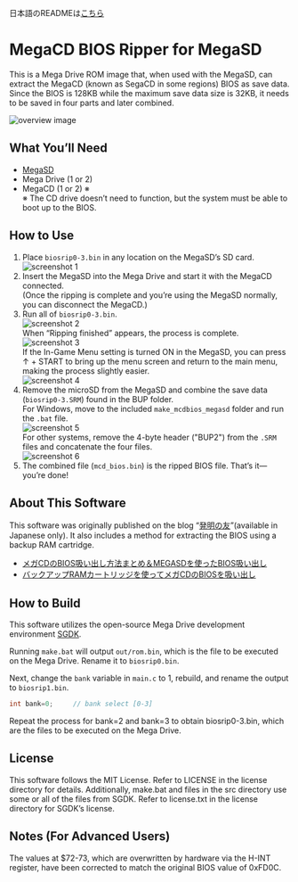 日本語のREADMEは[こちら](/)  

# MegaCD BIOS Ripper for MegaSD

This is a Mega Drive ROM image that, when used with the MegaSD, can extract the MegaCD (known as SegaCD in some regions) BIOS as save data.  
Since the BIOS is 128KB while the maximum save data size is 32KB, it needs to be saved in four parts and later combined.  

![overview image](screenshot/MEGASD_RIP.png)

## What You’ll Need

- [MegaSD](https://terraonion.com/en/producto/megasd/)
- Mega Drive (1 or 2)
- MegaCD (1 or 2) ※  
※ The CD drive doesn’t need to function, but the system must be able to boot up to the BIOS.

## How to Use

1. Place `biosrip0-3.bin` in any location on the MegaSD’s SD card.  
![screenshot 1](screenshot/MCDBIOS_MEGASD1.png)  
2. Insert the MegaSD into the Mega Drive and start it with the MegaCD connected.  
(Once the ripping is complete and you’re using the MegaSD normally, you can disconnect the MegaCD.)  
3. Run all of `biosrip0-3.bin`.  
![screenshot 2](screenshot/MCDBIOS_MEGASD2.jpg)  
When “Ripping finished” appears, the process is complete.  
![screenshot 3](screenshot/MCDBIOS_MEGASD3.png)  
If the In-Game Menu setting is turned ON in the MegaSD, you can press ↑ + START to bring up the menu screen and return to the main menu, making the process slightly easier.  
![screenshot 4](screenshot/MCDBIOS_MEGASD4.jpg)  
4. Remove the microSD from the MegaSD and combine the save data (`biosrip0-3.SRM`) found in the BUP folder.  
For Windows, move to the included `make_mcdbios_megasd` folder and run the `.bat` file.  
![screenshot 5](screenshot/MCDBIOS_MEGASD5.png)  
For other systems, remove the 4-byte header ("BUP2") from the `.SRM` files and concatenate the four files.  
![screenshot 6](screenshot/MCDBIOS_MEGASD6.png)  
5. The combined file (`mcd_bios.bin`) is the ripped BIOS file. That’s it—you’re done!  

## About This Software

This software was originally published on the blog “[発明の友](http://blog.livedoor.jp/scrap_a/)”(available in Japanese only). It also includes a method for extracting the BIOS using a backup RAM cartridge.  

- [メガCDのBIOS吸い出し方法まとめ＆MEGASDを使ったBIOS吸い出し](http://blog.livedoor.jp/scrap_a/archives/28094899.html)  
- [バックアップRAMカートリッジを使ってメガCDのBIOSを吸い出し](http://blog.livedoor.jp/scrap_a/archives/24228164.html)

## How to Build

This software utilizes the open-source Mega Drive development environment [SGDK](https://github.com/Stephane-D/SGDK).

Running `make.bat` will output `out/rom.bin`, which is the file to be executed on the Mega Drive. Rename it to `biosrip0.bin`.

Next, change the `bank` variable in `main.c` to 1, rebuild, and rename the output to `biosrip1.bin`.

```c
int bank=0;     // bank select [0-3]
```

Repeat the process for bank=2 and bank=3 to obtain biosrip0-3.bin, which are the files to be executed on the Mega Drive.

## License

This software follows the MIT License. Refer to LICENSE in the license directory for details.
Additionally, make.bat and files in the src directory use some or all of the files from SGDK. Refer to license.txt in the license directory for SGDK’s license.

## Notes (For Advanced Users)

The values at $72-73, which are overwritten by hardware via the H-INT register, have been corrected to match the original BIOS value of 0xFD0C.
